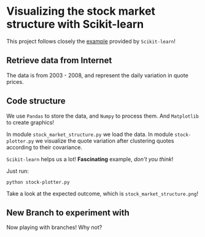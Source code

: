 # Visualizing the stock market structure with Scikit-learn

This project follows closely the [example](https://scikit-learn.org/stable/auto_examples/applications/plot_stock_market.html#sphx-glr-auto-examples-applications-plot-stock-market-py) provided by `Scikit-learn`!

## Retrieve data from Internet

The data is from 2003 - 2008, and represent the daily variation in quote prices.

## Code structure

We use `Pandas` to store the data, and `Numpy` to process them. And `Matplotlib` to create graphics!

In module `stock_market_structure.py` we load the data.
In module `stock-plotter.py` we visualize the quote variation after clustering quotes according to their covariance.

`Scikit-learn` helps us a lot!
**Fascinating** example, _don't you think_!

Just run:
~~~
python stock-plotter.py
~~~

Take a look at the expected outcome, which is `stock_market_structure.png`!

## New Branch to experiment with

Now playing with branches! Why not?
